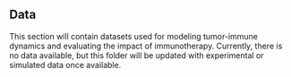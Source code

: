 ## Data

This section will contain datasets used for modeling tumor-immune dynamics and evaluating the impact of immunotherapy. Currently, there is no data available, but this folder will be updated with experimental or simulated data once available.
